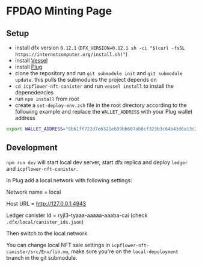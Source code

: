 # FPDAO Minting Page

## Setup

-   install dfx version `0.12.1` (`DFX_VERSION=0.12.1 sh -ci "$(curl -fsSL https://internetcomputer.org/install.sh)"`)
-   install [Vessel](https://github.com/dfinity/vessel)
-   install [Plug](https://plugwallet.ooo/)
-   clone the repository and run `git submodule init` and `git submodule update`. this pulls the submodules the project depends on
-   `cd icpflower-nft-canister` and run `vessel install` to install the depenedencies
-   run `npm install` from root
-   create a `set-deploy-env.zsh` file in the root directory according to the following example and replace the `WALLET_ADDRESS` with your Plug wallet address

```sh
export WALLET_ADDRESS="8b61ff722d7e6321eb99bb607ab0cf323b3c64b43d6a13c245c8a4e197f7b38b"
```

## Development

`npm run dev` will start local dev server, start dfx replica and deploy `ledger` and `icpflower-nft-canister`.

In Plug add a local network with following settings:

Network name = local

Host URL = http://127.0.0.1:4943

Ledger canister Id = ryjl3-tyaaa-aaaaa-aaaba-cai (check `.dfx/local/canister_ids.json`)

Then switch to the local network

You can change local NFT sale settings in `icpflower-nft-canister/src/Env/lib.mo`, make sure you're on the `local-depoloyment` branch in the git submodule.
